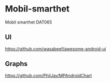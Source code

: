 # Mobil-smarthet
Mobil smarthet DAT065

## UI
https://github.com/wasabeef/awesome-android-ui

## Graphs
https://github.com/PhilJay/MPAndroidChart
